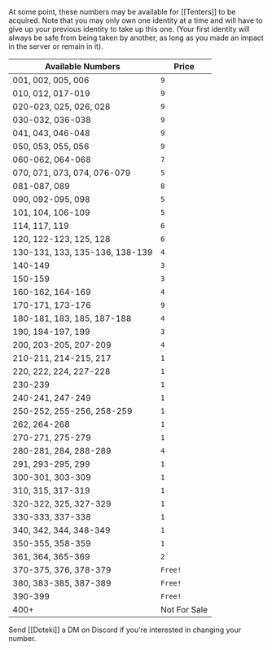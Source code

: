 At some point, these numbers may be available for [[Tenters]] to be acquired. Note that you may only own one identity at a time and will have to give up your previous identity to take up this one. (Your first identity will always be safe from being taken by another, as long as you made an impact in the server or remain in it).

| Available Numbers              | Price        |
| ------------------------------ | ------------ |
| 001, 002, 005, 006             | `9`          |
| 010, 012, 017-019              | `9`          |
| 020-023, 025, 026, 028         | `9`          |
| 030-032, 036-038               | `9`          |
| 041, 043, 046-048              | `9`          |
| 050, 053, 055, 056             | `9`          |
| 060-062, 064-068               | `7`          |
| 070, 071, 073, 074, 076-079    | `5`          |
| 081-087, 089                   | `8`          |
| 090, 092-095, 098              | `5`          |
| 101, 104, 106-109              | `5`          |
| 114, 117, 119                  | `6`          |
| 120, 122-123, 125, 128         | `6`          |
| 130-131, 133, 135-136, 138-139 | `4`          |
| 140-149                        | `3`          |
| 150-159                        | `3`          |
| 160-162, 164-169               | `4`          |
| 170-171, 173-176               | `9`          |
| 180-181, 183, 185, 187-188     | `4`          |
| 190, 194-197, 199              | `3`          |
| 200, 203-205, 207-209          | `4`          |
| 210-211, 214-215, 217          | `1`          |
| 220, 222, 224, 227-228         | `1`          |
| 230-239                        | `1`          |
| 240-241, 247-249               | `1`          |
| 250-252, 255-256, 258-259      | `1`          |
| 262, 264-268                   | `1`          |
| 270-271, 275-279               | `1`          |
| 280-281, 284, 288-289          | `4`          |
| 291, 293-295, 299              | `1`          |
| 300-301, 303-309               | `1`          |
| 310, 315, 317-319              | `1`          |
| 320-322, 325, 327-329          | `1`          |
| 330-333, 337-338               | `1`          |
| 340, 342, 344, 348-349         | `1`          |
| 350-355, 358-359               | `1`          |
| 361, 364, 365-369              | `2`          |
| 370-375, 376, 378-379          | `Free!`      |
| 380, 383-385, 387-389          | `Free!`      |
| 390-399                        | `Free!`      |
| 400+                           | Not For Sale |
Send [[Doteki]] a DM on Discord if you're interested in changing your number.